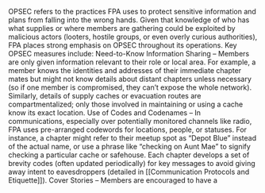 OPSEC refers to the practices FPA uses to protect sensitive information and plans from falling into the wrong hands. Given that knowledge of who has what supplies or where members are gathering could be exploited by malicious actors (looters, hostile groups, or even overly curious authorities), FPA places strong emphasis on OPSEC throughout its operations. Key OPSEC measures include: Need-to-Know Information Sharing – Members are only given information relevant to their role or local area. For example, a member knows the identities and addresses of their immediate chapter mates but might not know details about distant chapters unless necessary (so if one member is compromised, they can’t expose the whole network). Similarly, details of supply caches or evacuation routes are compartmentalized; only those involved in maintaining or using a cache know its exact location. Use of Codes and Codenames – In communications, especially over potentially monitored channels like radio, FPA uses pre-arranged codewords for locations, people, or statuses. For instance, a chapter might refer to their meetup spot as “Depot Blue” instead of the actual name, or use a phrase like “checking on Aunt Mae” to signify checking a particular cache or safehouse. Each chapter develops a set of brevity codes (often updated periodically) for key messages to avoid giving away intent to eavesdroppers (detailed in [[Communication Protocols and Etiquette]]). Cover Stories – Members are encouraged to have a